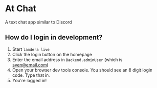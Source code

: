# At Chat

A text chat app similar to Discord

## How do I login in development?

1. Start `lamdera live`
2. Click the login button on the homepage
3. Enter the email address in `Backend.adminUser` (which is sven@email.com)
4. Open your browser dev tools console. You should see an 8 digit login code. Type that in.
5. You're logged in!